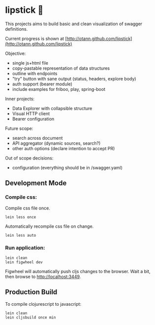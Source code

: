 # lipstick :lipstick:

This projects aims to build basic and clean visualization of
swagger definitions.

Current progress is shown at [http://otann.github.com/lipstick](http://otann.github.com/lipstick)

Objective:
- single js+html file
- copy-pastable representation of data structures
- outline with endpoints
- "try" button with sane output (status, headers, explore body)
- auth support (bearer module)
- include examples for friboo, play, spring-boot

Inner projects:
- Data Explorer with collapsible structure
- Visual HTTP client
- Bearer configuration

Future scope:
- search across document
- API aggregator (dynamic sources, search?)
- other auth options (declare intention to accept PR)

Out of scope decisions:
- configuration (everything should be in /swagger.yaml)

## Development Mode

### Compile css:

Compile css file once.

    lein less once

Automatically recompile css file on change.

    lein less auto

### Run application:

    lein clean
    lein figwheel dev

Figwheel will automatically push cljs changes to the browser.
Wait a bit, then browse to [http://localhost:3449](http://localhost:3449).

## Production Build

To compile clojurescript to javascript:

    lein clean
    lein cljsbuild once min